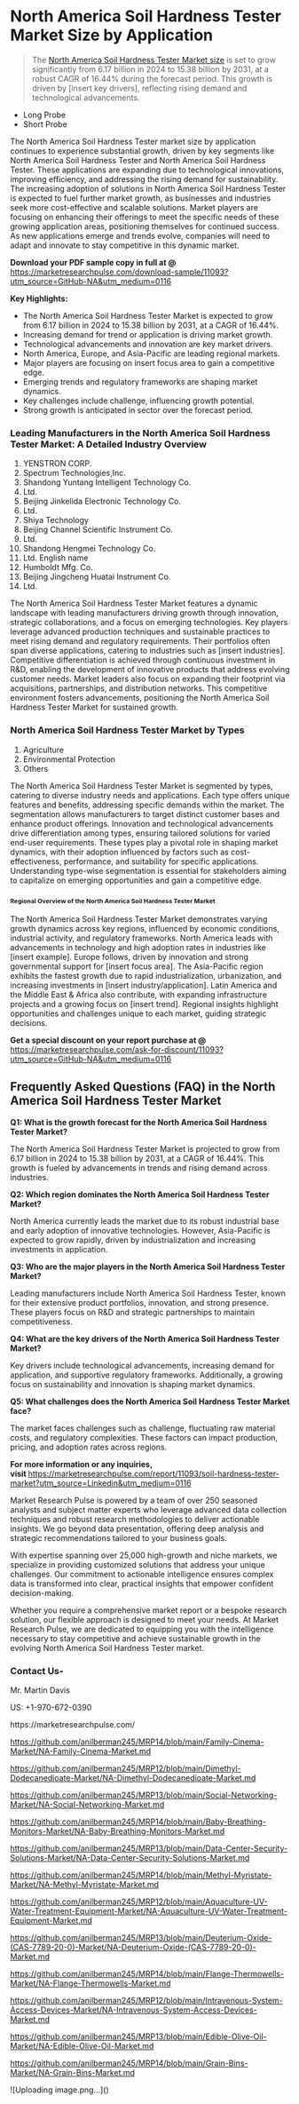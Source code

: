 <h1>North America Soil Hardness Tester Market&nbsp;Size by Application</h1><blockquote><p>The <a href="https://marketresearchpulse.com/download-sample/11093?utm_source=GitHub-NA&amp;utm_medium=0116">North America Soil Hardness Tester Market size</a> is set to grow significantly from 6.17 billion in 2024 to 15.38 billion by 2031, at a robust CAGR of 16.44% during the forecast period. This growth is driven by [insert key drivers], reflecting rising demand and technological advancements.</p></blockquote><ul><li>Long Probe<li> Short Probe</li></ul><p>The North America Soil Hardness Tester market size by application continues to experience substantial growth, driven by key segments like North America Soil Hardness Tester and North America Soil Hardness Tester. These applications are expanding due to technological innovations, improving efficiency, and addressing the rising demand for sustainability. The increasing adoption of solutions in North America Soil Hardness Tester is expected to fuel further market growth, as businesses and industries seek more cost-effective and scalable solutions. Market players are focusing on enhancing their offerings to meet the specific needs of these growing application areas, positioning themselves for continued success. As new applications emerge and trends evolve, companies will need to adapt and innovate to stay competitive in this dynamic market.</p><p><strong>Download your PDF sample copy in full at @ </strong><a href="https://marketresearchpulse.com/download-sample/11093?utm_source=GitHub-NA&amp;utm_medium=0116">https://marketresearchpulse.com/download-sample/11093?utm_source=GitHub-NA&amp;utm_medium=0116</a></p><p><strong>Key Highlights: </strong></p><ul><li>The North America Soil Hardness Tester Market is expected to grow from 6.17 billion in 2024 to 15.38 billion by 2031, at a CAGR of 16.44%.</li><li>Increasing demand for trend or application is driving market growth.</li><li>Technological advancements and innovation are key market drivers.</li><li>North America, Europe, and Asia-Pacific are leading regional markets.</li><li>Major players are focusing on insert focus area to gain a competitive edge.</li><li>Emerging trends and regulatory frameworks are shaping market dynamics.</li><li>Key challenges include challenge, influencing growth potential.</li><li>Strong growth is anticipated in sector over the forecast period.</li></ul><h3>Leading Manufacturers in the North America Soil Hardness Tester Market: A Detailed Industry Overview</h3><ol><li>YENSTRON CORP.</li><li>Spectrum Technologies,Inc.</li><li>Shandong Yuntang Intelligent Technology Co.</li><li>Ltd.</li><li>Beijing Jinkelida Electronic Technology Co.</li><li>Ltd.</li><li>Shiya Technology</li><li>Beijing Channel Scientific Instrument Co.</li><li>Ltd.</li><li>Shandong Hengmei Technology Co.</li><li>Ltd. English name</li><li>Humboldt Mfg. Co.</li><li>Beijing Jingcheng Huatai Instrument Co.</li><li>Ltd.</li></ol><div class="flex max-w-full flex-col flex-grow"><div class="min-h-8 text-message flex w-full flex-col items-end gap-2 whitespace-normal break-words [.text-message+&amp;]:mt-5" dir="auto" data-message-author-role="assistant" data-message-id="fd8432e4-4910-450d-b182-61b7bfb0a01f" data-message-model-slug="gpt-4o"><div class="flex w-full flex-col gap-1 empty:hidden first:pt-[3px]"><div class="markdown prose w-full break-words dark:prose-invert light"><p>The North America Soil Hardness Tester Market features a dynamic landscape with leading manufacturers driving growth through innovation, strategic collaborations, and a focus on emerging technologies. Key players leverage advanced production techniques and sustainable practices to meet rising demand and regulatory requirements. Their portfolios often span diverse applications, catering to industries such as [insert industries]. Competitive differentiation is achieved through continuous investment in R&amp;D, enabling the development of innovative products that address evolving customer needs. Market leaders also focus on expanding their footprint via acquisitions, partnerships, and distribution networks. This competitive environment fosters advancements, positioning the North America Soil Hardness Tester Market for sustained growth.</p></div></div></div></div><h3>North America Soil Hardness Tester Market by Types</h3><ol><li>Agriculture<li> Environmental Protection<li> Others</li></ol><div class="flex max-w-full flex-col flex-grow"><div class="min-h-8 text-message flex w-full flex-col items-end gap-2 whitespace-normal break-words [.text-message+&amp;]:mt-5" dir="auto" data-message-author-role="assistant" data-message-id="084470be-0bb7-4664-bddf-5156b4f41249" data-message-model-slug="gpt-4o-mini"><div class="flex w-full flex-col gap-1 empty:hidden first:pt-[3px]"><div class="markdown prose w-full break-words dark:prose-invert light"><p>The North America Soil Hardness Tester Market is segmented by types, catering to diverse industry needs and applications. Each type offers unique features and benefits, addressing specific demands within the market. The segmentation allows manufacturers to target distinct customer bases and enhance product offerings. Innovation and technological advancements drive differentiation among types, ensuring tailored solutions for varied end-user requirements. These types play a pivotal role in shaping market dynamics, with their adoption influenced by factors such as cost-effectiveness, performance, and suitability for specific applications. Understanding type-wise segmentation is essential for stakeholders aiming to capitalize on emerging opportunities and gain a competitive edge.</p></div></div></div></div><h3><span style="font-size: 11px;">Regional Overview of the North America Soil Hardness Tester Market</span></h3><div class="flex max-w-full flex-col flex-grow"><div class="min-h-8 text-message flex w-full flex-col items-end gap-2 whitespace-normal break-words [.text-message+&amp;]:mt-5" dir="auto" data-message-author-role="assistant" data-message-id="e9038762-ce64-4e30-91c9-9bd413514231" data-message-model-slug="gpt-4o-mini"><div class="flex w-full flex-col gap-1 empty:hidden first:pt-[3px]"><div class="markdown prose w-full break-words dark:prose-invert light"><p>The North America Soil Hardness Tester Market demonstrates varying growth dynamics across key regions, influenced by economic conditions, industrial activity, and regulatory frameworks. North America leads with advancements in technology and high adoption rates in industries like [insert example]. Europe follows, driven by innovation and strong governmental support for [insert focus area]. The Asia-Pacific region exhibits the fastest growth due to rapid industrialization, urbanization, and increasing investments in [insert industry/application]. Latin America and the Middle East &amp; Africa also contribute, with expanding infrastructure projects and a growing focus on [insert trend]. Regional insights highlight opportunities and challenges unique to each market, guiding strategic decisions.</p></div></div></div></div><p><strong>Get a special discount on your report purchase at @ </strong><a href="https://marketresearchpulse.com/ask-for-discount/11093?utm_source=GitHub-NA&amp;utm_medium=0116">https://marketresearchpulse.com/ask-for-discount/11093?utm_source=GitHub-NA&amp;utm_medium=0116</a></p><h2>Frequently Asked Questions (FAQ) in the North America Soil Hardness Tester Market</h2><p><strong>Q1: What is the growth forecast for the North America Soil Hardness Tester Market?</strong></p><p>The North America Soil Hardness Tester Market is projected to grow from 6.17 billion in 2024 to 15.38 billion by 2031, at a CAGR of 16.44%. This growth is fueled by advancements in trends and rising demand across industries.</p><p><strong>Q2: Which region dominates the North America Soil Hardness Tester Market?</strong></p><p>North America currently leads the market due to its robust industrial base and early adoption of innovative technologies. However, Asia-Pacific is expected to grow rapidly, driven by industrialization and increasing investments in application.</p><p><strong>Q3: Who are the major players in the North America Soil Hardness Tester Market?</strong></p><p>Leading manufacturers include North America Soil Hardness Tester, known for their extensive product portfolios, innovation, and strong presence. These players focus on R&amp;D and strategic partnerships to maintain competitiveness.</p><p><strong>Q4: What are the key drivers of the North America Soil Hardness Tester Market?</strong></p><p>Key drivers include technological advancements, increasing demand for application, and supportive regulatory frameworks. Additionally, a growing focus on sustainability and innovation is shaping market dynamics.</p><p><strong>Q5: What challenges does the North America Soil Hardness Tester Market face?</strong></p><p>The market faces challenges such as challenge, fluctuating raw material costs, and regulatory complexities. These factors can impact production, pricing, and adoption rates across regions.</p><p><strong>For more information or any inquiries, visit&nbsp;</strong><a href="https://marketresearchpulse.com/report/11093/soil-hardness-tester-market?utm_source=Linkedin&utm_medium=0116">https://marketresearchpulse.com/report/11093/soil-hardness-tester-market?utm_source=Linkedin&utm_medium=0116</a></p><p>Market Research Pulse is powered by a team of over 250 seasoned analysts and subject matter experts who leverage advanced data collection techniques and robust research methodologies to deliver actionable insights. We go beyond data presentation, offering deep analysis and strategic recommendations tailored to your business goals.</p><p>With expertise spanning over 25,000 high-growth and niche markets, we specialize in providing customized solutions that address your unique challenges. Our commitment to actionable intelligence ensures complex data is transformed into clear, practical insights that empower confident decision-making.</p><p>Whether you require a comprehensive market report or a bespoke research solution, our flexible approach is designed to meet your needs. At Market Research Pulse, we are dedicated to equipping you with the intelligence necessary to stay competitive and achieve sustainable growth in the evolving North America Soil Hardness Tester market.</p><h3><strong>Contact Us-</strong></h3><p>Mr. Martin Davis</p><p>US: +1-970-672-0390</p><p>https://marketresearchpulse.com/</p><p><a href="https://github.com/anilberman245/MRP14/blob/main/Family-Cinema-Market/NA-Family-Cinema-Market.md">https://github.com/anilberman245/MRP14/blob/main/Family-Cinema-Market/NA-Family-Cinema-Market.md</a></p><p><a href="https://github.com/anilberman245/MRP12/blob/main/Dimethyl-Dodecanedioate-Market/NA-Dimethyl-Dodecanedioate-Market.md">https://github.com/anilberman245/MRP12/blob/main/Dimethyl-Dodecanedioate-Market/NA-Dimethyl-Dodecanedioate-Market.md</a></p><p><a href="https://github.com/anilberman245/MRP13/blob/main/Social-Networking-Market/NA-Social-Networking-Market.md">https://github.com/anilberman245/MRP13/blob/main/Social-Networking-Market/NA-Social-Networking-Market.md</a></p><p><a href="https://github.com/anilberman245/MRP14/blob/main/Baby-Breathing-Monitors-Market/NA-Baby-Breathing-Monitors-Market.md">https://github.com/anilberman245/MRP14/blob/main/Baby-Breathing-Monitors-Market/NA-Baby-Breathing-Monitors-Market.md</a></p><p><a href="https://github.com/anilberman245/MRP13/blob/main/Data-Center-Security-Solutions-Market/NA-Data-Center-Security-Solutions-Market.md">https://github.com/anilberman245/MRP13/blob/main/Data-Center-Security-Solutions-Market/NA-Data-Center-Security-Solutions-Market.md</a></p><p><a href="https://github.com/anilberman245/MRP14/blob/main/Methyl-Myristate-Market/NA-Methyl-Myristate-Market.md">https://github.com/anilberman245/MRP14/blob/main/Methyl-Myristate-Market/NA-Methyl-Myristate-Market.md</a></p><p><a href="https://github.com/anilberman245/MRP12/blob/main/Aquaculture-UV-Water-Treatment-Equipment-Market/NA-Aquaculture-UV-Water-Treatment-Equipment-Market.md">https://github.com/anilberman245/MRP12/blob/main/Aquaculture-UV-Water-Treatment-Equipment-Market/NA-Aquaculture-UV-Water-Treatment-Equipment-Market.md</a></p><p><a href="https://github.com/anilberman245/MRP13/blob/main/Deuterium-Oxide-(CAS-7789-20-0)-Market/NA-Deuterium-Oxide-(CAS-7789-20-0)-Market.md">https://github.com/anilberman245/MRP13/blob/main/Deuterium-Oxide-(CAS-7789-20-0)-Market/NA-Deuterium-Oxide-(CAS-7789-20-0)-Market.md</a></p><p><a href="https://github.com/anilberman245/MRP14/blob/main/Flange-Thermowells-Market/NA-Flange-Thermowells-Market.md">https://github.com/anilberman245/MRP14/blob/main/Flange-Thermowells-Market/NA-Flange-Thermowells-Market.md</a></p><p><a href="https://github.com/anilberman245/MRP12/blob/main/Intravenous-System-Access-Devices-Market/NA-Intravenous-System-Access-Devices-Market.md">https://github.com/anilberman245/MRP12/blob/main/Intravenous-System-Access-Devices-Market/NA-Intravenous-System-Access-Devices-Market.md</a></p><p><a href="https://github.com/anilberman245/MRP13/blob/main/Edible-Olive-Oil-Market/NA-Edible-Olive-Oil-Market.md">https://github.com/anilberman245/MRP13/blob/main/Edible-Olive-Oil-Market/NA-Edible-Olive-Oil-Market.md</a></p><p><a href="https://github.com/anilberman245/MRP14/blob/main/Grain-Bins-Market/NA-Grain-Bins-Market.md">https://github.com/anilberman245/MRP14/blob/main/Grain-Bins-Market/NA-Grain-Bins-Market.md</a></p>
![Uploading image.png…]()
